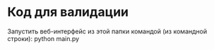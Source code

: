# Код для валидации
Запустить веб-интерфейс из этой папки командой (из командной строки): python main.py 

